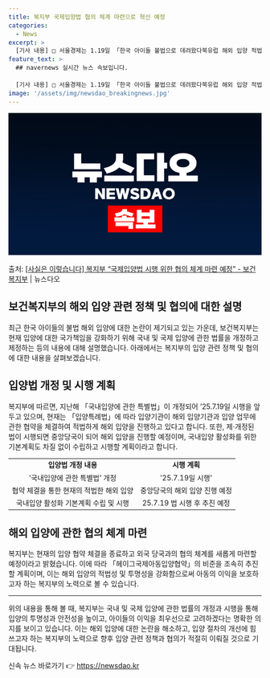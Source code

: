 ```yaml
---
title: 복지부 국제입양법 협의 체계 마련으로 혁신 예정
categories:
  - News
excerpt: >
  [기사 내용] □ 서울경제는 1.19일 「한국 아이들 불법으로 데려왔다북유럽 해외 입양 적법성 시끌」제하의 …
feature_text: >
  ## navernews 실시간 뉴스 속보입니다.

  [기사 내용] □ 서울경제는 1.19일 「한국 아이들 불법으로 데려왔다북유럽 해외 입양 적법성 시끌」제하의 …
image: '/assets/img/newsdao_breakingnews.jpg'
---
```


![뉴스다오 속보](/assets/img/newsdao_breakingnews.jpg)

<p>출처: <a href="https://newsdao.kr/3061" rel="dofollow">[사실은 이렇습니다] 복지부 “국제입양법 시행 위한 협의 체계 마련 예정” - 보건복지부</a> | 뉴스다오</p>

<h2>보건복지부의 해외 입양 관련 정책 및 협의에 대한 설명</h2>
<p data-ke-size="size16">최근 한국 아이들의 불법 해외 입양에 대한 논란이 제기되고 있는 가운데, 보건복지부는 현재 입양에 대한 국가책임을 강화하기 위해 국내 및 국제 입양에 관한 법률을 개정하고 제정하는 등의 내용에 대해 설명했습니다. 아래에서는 복지부의 입양 관련 정책 및 협의에 대한 내용을 살펴보겠습니다.</p>

<h2 data-ke-size="size26">입양법 개정 및 시행 계획</h2>
<p data-ke-size="size16">복지부에 따르면, 지난해 「국내입양에 관한 특별법」이 개정되어 ’25.7.19일 시행을 앞두고 있으며, 현재는 「입양특례법」에 따라 입양기관이 해외 입양기관과 입양 업무에 관한 협약을 체결하여 적법하게 해외 입양을 진행하고 있다고 합니다. 또한, 제·개정된 법이 시행되면 중앙당국이 되어 해외 입양을 진행할 예정이며, 국내입양 활성화를 위한 기본계획도 차질 없이 수립하고 시행할 계획이라고 합니다.</p>

<table>
    <tr>
        <td style="text-align: center; height: 17px;"><b>입양법 개정 내용</b></td>
        <td style="text-align: center; height: 17px;"><b>시행 계획</b></td>
    </tr>
    <tr>
        <td style="text-align: center;">'국내입양에 관한 특별법' 개정</td>
        <td style="text-align: center;">'25.7.19일 시행'</td>
    </tr>
    <tr>
        <td style="text-align: center;">협약 체결을 통한 현재의 적법한 해외 입양</td>
        <td style="text-align: center;">중앙당국의 해외 입양 진행 예정</td>
    </tr>
    <tr>
        <td style="text-align: center;">국내입양 활성화 기본계획 수립 및 시행</td>
        <td style="text-align: center;">25.7.19 법 시행 후 추진 예정</td>
    </tr>
</table>

<h2 data-ke-size="size26">해외 입양에 관한 협의 체계 마련</h2>
<p data-ke-size="size16">복지부는 현재의 입양 협약 체결을 종료하고 외국 당국과의 협의 체계를 새롭게 마련할 예정이라고 밝혔습니다. 이에 따라 「헤이그국제아동입양협약」의 비준을 조속히 추진할 계획이며, 이는 해외 입양의 적법성 및 투명성을 강화함으로써 아동의 이익을 보호하고자 하는 복지부의 노력으로 볼 수 있습니다.</p>

<hr data-ke-size="medium">

<p data-ke-size="size16">위의 내용을 통해 볼 때, 복지부는 국내 및 국제 입양에 관한 법률의 개정과 시행을 통해 입양의 투명성과 안전성을 높이고, 아이들의 이익을 최우선으로 고려하겠다는 명확한 의지를 보이고 있습니다. 이는 해외 입양에 대한 논란을 해소하고, 입양 절차의 개선에 힘쓰고자 하는 복지부의 노력으로 향후 입양 관련 정책과 협의가 적절히 이뤄질 것으로 기대됩니다.</p> 

신속 뉴스 바로가기 👉 <a href="https://newsdao.kr" rel="dofollow">https://newsdao.kr</a>


